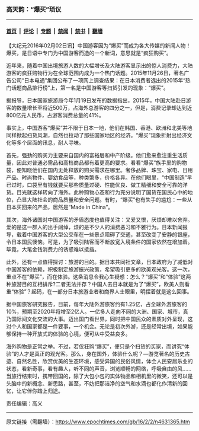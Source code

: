 ### 高天韵：“爆买”琐议

---

#### [首页](../../../..?n4631365) &nbsp;|&nbsp; [评论](../../../../../epoch-comment?n4631365) &nbsp;|&nbsp; [专题](../../../../../epoch-special?n4631365) &nbsp;|&nbsp; [禁闻](../../../../../epoch-news?n4631365) &nbsp;|&nbsp; [禁书](../../../../../books?n4631365) &nbsp;|&nbsp; [翻墙](https://github.com/gfw-breaker/nogfw/blob/master/README.md?n4631365)


<div class="post_content" id="artbody" itemprop="articleBody">
 <!-- article content begin -->
 <p>
  【大纪元2016年02月02日讯】中国游客因为“爆买”而成为各大传媒的新闻人物！爆买，是日语中专门为中国游客而造的一个新词，意思就是“疯狂购买”。
 </p>
 <p>
  近年来，随着中国出境旅游人数的大幅增长及大陆游客显示出的惊人消费力，大陆游客的疯狂购物行为在全球范围内成为一个热门话题。2015年11月26日，著名广告公司“日本电通”集团公布了一项网上调查结果：在日本消费者选出的2015年“热门话题商品排行榜”上，第一名是中国游客等扫货引发的现象：“爆买”。
 </p>
 <p>
  据报导，日本国家旅游局今年1月19日发布的数据指出，2015年，中国大陆赴日游客的数量增长至将近500万，占海外总游客的四分之一，但是，消费记录却达到近800亿元人民币，占游客消费总量的41%。
 </p>
 <p>
  事实上，中国游客“爆买”并不限于日本一地，他们在韩国、香港、欧洲和北美等地同样掀起扫货风潮，自然也拉动了那些国家地区的经济。“爆买”现象折射出经济文化等多个层面的讯息，耐人寻味。
 </p>
 <p>
  首先，强劲的购买力主要来自国内的富裕层和中产阶级。他们愈来愈注重生活质量，因此对普通必需品和高档商品都有着更高的要求。看看“爆买”族手里的购物袋，便知晓他们在国内无处释放的购买需求在哪里。奢侈品牌、珠宝、家电、日用产品、时尚物件、婴幼食品等，种类繁多，价格各异。在他们眼里，“中国制造”早已过时，口袋里有钱就要买那些质量过硬、性能优良、做工精细和安全可靠的洋货。目光就这样转向了海外。此种购物心态和行为充分说明了国货在国民心中的地位，凸显大陆社会的商品质量和安全问题。有时，“爆买”也有失手的尴尬：一些从日本买回来的产品，居然是“Made in China”。
 </p>
 <p>
  其次，海外诸国对中国游客的矛盾态度也值得关注：又爱又恨，厌烦却难以舍弃。爱的是这一群人的出手阔绰，烦的是不少人的消费恶习和不雅行为。日本新闻报导，载着中国游客的大型公交车在一些景点阻碍了交通，甚至改变了安静的银座，令日本国民懊恼。可是，为了吸引陆客而不断放宽入境条件的国家依然在增加着。毕竟，大笔金钱消费力的诱惑难以抵挡。
 </p>
 <p>
  此外，还有一点值得探讨：旅游的目的。据日本共同社文章，日本政府为了减低对中国游客的依赖，积极制定旅游振兴政策，希望吸引更多的欧美观光客。这一次，重点不在“爆买”，而在体验。这条消息令我心生疑惑：怎么？“爆买”和“体验”这两种旅游目的互相排斥?二者无法并存？中国人去日本就是为了“爆买”，欧美人则看重“体验”？起码，在一部分日本旅游业者和商界人士眼里，明摆着就是这么回事。
 </p>
 <p>
  据中国旅客研究报告，目前，每年大陆外游旅客约有1.25亿，占全球外游旅客的10%，预期至2020年将增至2亿人。一亿多人走向不同的大洲、国家、城市，真乃国际间文化交流的大事。迈出国门看世界，同时把中国民众的素质对外呈现，这对个人和国家都是一件要事，一个机会。无论是初次外游，还是经常出境，如果能够保持一种开放式的体验的心境，便可从中受益良多。
 </p>
 <p>
  海外购物是正常之举。不过，若仅狂购“爆买”，便只是个扫货的买家，而讲究“体验”的人才是真正的观光客。那么，身在国外，体验什么呢？—游览著名的历史古迹、自然名胜，欣赏优美的生态环境，感受异国的民俗风情，体会人民安居乐业的状态，看新奇事，看有趣人，听不同的声音，浏览顺畅的网络，呼吸自由的风……当旅行结束时，携带回国的，除了大包小包的实体物品和相机里的微笑，还可以是头脑中的新概念、新思路，甚至，不妨把那洁净的空气和水滴也都化作清新的回忆，让它伴你踏上归途。
 </p>
 <p>
  责任编辑：高义
 </p>
 <!-- article content end -->
 <div id="below_article_ad">
 </div>
</div>


---

原文链接（需翻墙）：https://www.epochtimes.com/gb/16/2/2/n4631365.htm